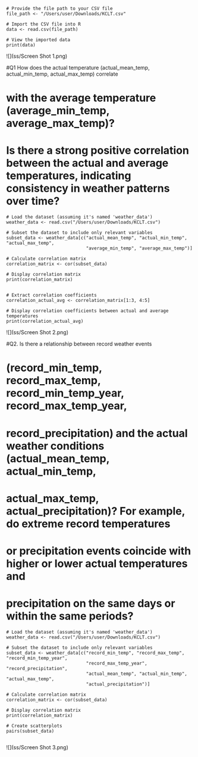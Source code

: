 ```{r}
# Provide the file path to your CSV file
file_path <- "/Users/user/Downloads/KCLT.csv"
```

```{r}
# Import the CSV file into R
data <- read.csv(file_path)
```

```{r}
# View the imported data
print(data)

```

![](ss/Screen Shot 1.png)<!-- -->

#Q1 How does the actual temperature (actual_mean_temp, actual_min_temp, actual_max_temp) correlate
# with the average temperature (average_min_temp, average_max_temp)? 
# Is there a strong positive correlation between the actual and average temperatures, indicating consistency in weather patterns over time?


```{r}
# Load the dataset (assuming it's named 'weather_data')
weather_data <- read.csv("/Users/user/Downloads/KCLT.csv")

# Subset the dataset to include only relevant variables
subset_data <- weather_data[c("actual_mean_temp", "actual_min_temp", "actual_max_temp", 
                              "average_min_temp", "average_max_temp")]

# Calculate correlation matrix
correlation_matrix <- cor(subset_data)

# Display correlation matrix
print(correlation_matrix)


# Extract correlation coefficients
correlation_actual_avg <- correlation_matrix[1:3, 4:5]

# Display correlation coefficients between actual and average temperatures
print(correlation_actual_avg)
```


![](ss/Screen Shot 2.png)<!-- -->

#Q2. Is there a relationship between record weather events
# (record_min_temp, record_max_temp, record_min_temp_year, record_max_temp_year,
# record_precipitation) and the actual weather conditions (actual_mean_temp, actual_min_temp,
# actual_max_temp, actual_precipitation)? For example, do extreme record temperatures
# or precipitation events coincide with higher or lower actual temperatures and 
# precipitation on the same days or within the same periods?




```{r}
# Load the dataset (assuming it's named 'weather_data')
weather_data <- read.csv("/Users/user/Downloads/KCLT.csv")

# Subset the dataset to include only relevant variables
subset_data <- weather_data[c("record_min_temp", "record_max_temp", "record_min_temp_year", 
                              "record_max_temp_year", "record_precipitation",
                              "actual_mean_temp", "actual_min_temp", "actual_max_temp", 
                              "actual_precipitation")]

# Calculate correlation matrix
correlation_matrix <- cor(subset_data)

# Display correlation matrix
print(correlation_matrix)

# Create scatterplots
pairs(subset_data)


```
![](ss/Screen Shot 3.png)<!-- -->
